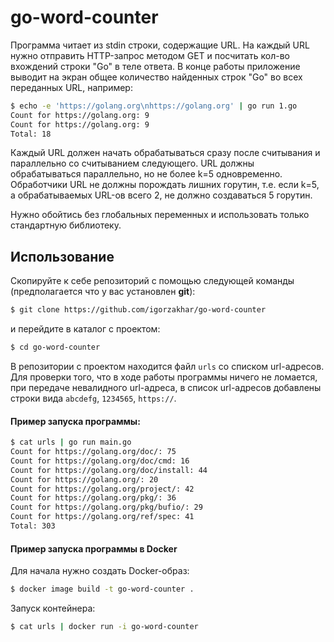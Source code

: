 # go-word-counter

Программа читает из stdin строки, содержащие URL. На каждый URL нужно отправить HTTP-запрос методом GET и посчитать кол-во вхождений строки "Go" в теле ответа. В конце работы приложение выводит на экран общее количество найденных строк "Go" во всех переданных URL, например:

```bash
$ echo -e 'https://golang.org\nhttps://golang.org' | go run 1.go
Count for https://golang.org: 9
Count for https://golang.org: 9
Total: 18
```

Каждый URL должен начать обрабатываться сразу после считывания и параллельно со считыванием следующего. URL должны обрабатываться параллельно, но не более k=5 одновременно. Обработчики URL не должны порождать лишних горутин, т.е. если k=5, а обрабатываемых URL-ов всего 2, не должно создаваться 5 горутин.

Нужно обойтись без глобальных переменных и использовать только стандартную библиотеку.

## Использование
Скопируйте к себе репозиторий с помощью следующей команды (предполагается что у вас установлен **git**):

```bash
$ git clone https://github.com/igorzakhar/go-word-counter
```
и перейдите в каталог с проектом:
```bash
$ cd go-word-counter
```
В репозитории с проектом находится файл ```urls``` со списком url-адресов. Для проверки того, что в ходе работы программы ничего не ломается, при передаче невалидного url-адреса, в список url-адресов добавлены строки вида ```abcdefg```, ```1234565```, ```https://```.

#### Пример запуска программы:
```bash
$ cat urls | go run main.go
Count for https://golang.org/doc/: 75
Count for https://golang.org/doc/cmd: 16
Count for https://golang.org/doc/install: 44
Count for https://golang.org/: 20
Count for https://golang.org/project/: 42
Count for https://golang.org/pkg/: 36
Count for https://golang.org/pkg/bufio/: 29
Count for https://golang.org/ref/spec: 41
Total: 303
```

#### Пример запуска программы в Docker
Для начала нужно создать Docker-образ:
```bash
$ docker image build -t go-word-counter .
```
Запуск контейнера:
```bash
$ cat urls | docker run -i go-word-counter
```
